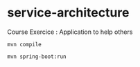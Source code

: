 # service-architecture
Course Exercice : Application to help others

```
mvn compile

mvn spring-boot:run
```
